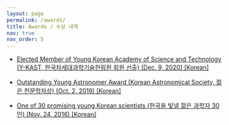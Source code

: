 ```yaml
---
layout: page
permalink: /awards/
title: Awards / 수상 내역
nav: true
nav_order: 5
---
```

* [Elected Member of Young Korean Academy of Science and Technology (Y-KAST, 한국차세대과학기술한림원 회원 선출) (Dec. 9, 2020) [Korean]](http://m.dongascience.donga.com/news/view/42212)

* [Outstanding Young Astronomer Award (Korean Astronomical Society, 젊은 천문학자상) (Oct. 2, 2019) [Korean]](https://www.facebook.com/MetaspaceKR/posts/2590846590954562)

* [One of 30 promising young Korean scientists (한국을 빛낼 젊은 과학자 30인) (Nov. 24, 2016) [Korean]](http://news.donga.com/3/08/20161124/81494824/1)

